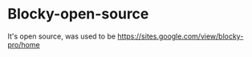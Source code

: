 # Blocky-open-source
It's open source, was used to be https://sites.google.com/view/blocky-pro/home
